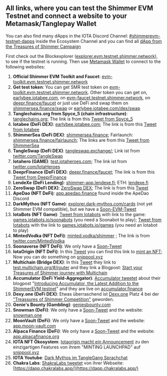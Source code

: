 ## All links, where you can test the Shimmer EVM Testnet and connect a website to your Metamask/Tanglepay Wallet

You can also find many dApps in the IOTA Discord Channel: [#shimmerevm-testnet-dapps](https://discord.com/channels/397872799483428865/1091292560464564256) inside the Ecosystem Channel and you can find all [dApp from the Treasures of Shimmer Campaign](https://shimmer.network/treasures-of-shimmer)

First check out the Blockexplorer ([explorer.evm.testnet.shimmer.network](https://explorer.evm.testnet.shimmer.network/)), to see if the testnet is running.
Then use [Metamask Wallet](https://metamask.io/) to connect to the following websites:

1. **Official Shimmer EVM Toolkit and Faucet**: [evm-toolkit.evm.testnet.shimmer.network](https://evm-toolkit.evm.testnet.shimmer.network/) 
2. **Get test token**: You can get SMR test token on [evm-toolkit.evm.testnet.shimmer.network](https://evm-toolkit.evm.testnet.shimmer.network/). Other token you can get on, [earlybee.iotabee.com](https://earlybee.iotabee.com/faucets), on [evm-faucet.testnet.shimmer.network](https://evm-faucet.testnet.shimmer.network), on [deepr.finance/faucet](https://www.deepr.finance/faucet) or just use DeFi and swap them on [shimmersea.finance/swap](https://shimmersea.finance/swap) or [earlybee.iotabee.com/dex/swap](https://earlybee.iotabee.com/dex/swap)
3. **Tanglechains.org from Spyce_5 (chain infrastructure)**: [tanglechains.org](https://www.tanglechains.org/?testnets=true); The link is from this [Tweet from Spyce_5](https://twitter.com/TangleChains/status/1635535969679036417?s=20)
4. **Iotabee (DeFi DEX)**: [earlybee.iotabee.com](https://earlybee.iotabee.com/); The link is from this [Tweet from Iotabee](https://twitter.com/iotabee/status/1641730156535357441?s=20)
5. **ShimmerSea (DeFi DEX)**: [shimmersea.finance](https://shimmersea.finance); Fairlaunch: [shimmersea.finance/fairlaunch](https://shimmersea.finance/fairlaunch); The links are from this [Tweet from ShimmerSea](https://twitter.com/ShimmerSeaDEX/status/1650530036905299971?s=20)
6. **TangleSwap (DeFi DEX)**: [tangleswap.exchange/](https://tangleswap.exchange/); Link ist from [twitter.com/TangleSwap](https://twitter.com/TangleSwap)
7. **Iotahero (GAME)**: [test.iotaheroes.com](https://test.iotaheroes.com/); The link ist from [twitter.com/IotaHeroes](https://twitter.com/IotaHeroes)
8. **DeeprFinance (DeFi DEX)**: [deepr.finance/faucet](https://www.deepr.finance/faucet); The link is from this [Tweet from DeeprFinance](https://twitter.com/DeeprFinance/status/1643616853107912705?s=20)
9. **LendeXe (DeFi Lending)**: [shimmer-app.lendexe.fi](https://shimmer-app.lendexe.fi/dashboard); ETH: [lendexe.fi](https://www.lendexe.fi/)
10. **ZeroSwap (DeFi DEX)**: [ZeroSwap DEX](https://dex.zeroswapnft.com/#/swap); The link is from this [Tweet](https://twitter.com/ZeroSwapNFT/status/1652359069489872897?s=20)
11. **ApeDao (NFT DeFi)**: [app.apedao.finance](https://app.apedao.finance/) found inside the ApeDao Discord
12. **DarkMythos (NFT Game)**: [explorer.dark-mythos.com/cards](https://explorer.dark-mythos.com/cards) (not yet Shimmer EVM compatible), but we have a [Soon-EVM-Tweet](https://twitter.com/DarkMythosIOTA/status/1653681812793614336?s=20)
13. **IotaBots (NFT Game)**: [Tweet from Iotabots](https://twitter.com/iotabots/status/1646952431606013953?s=20) with link to the game: [games.iotabots.io/soonabots](http://games.iotabots.io/soonabots) (you need a Soonabot to play); [Tweet from Iotabots](https://twitter.com/huhn511/status/1648268194015051777?s=20) with the link to [games.iotabots.io/games](http://games.iotabots.io/iotabots) (you need an Iotabot to play)
14. **MintedVodka (NFT DeFi)**: [minted.vodka/shimmer](https://minted.vodka/shimmer) ; The link is from [twitter.com/MintedVodka](https://twitter.com/MintedVodka)
15. **Soonaverse (NFT DeFi)**: We only have a [Soon-Tweet](https://twitter.com/soon_labs/status/1650733951907164160?s=20)
16. **IotaOrigin (NFT DeFi)**: In this [Tweet](https://twitter.com/origin_iota/status/1654084263703191555?s=20) you can find this link to [mint an NFT](https://snippool-mint.snippool.xyz/collection/0x1A9C6b9dd0dC96a1a929697Ac0cD47aF866AA3cA?network=1071); Now you can do something on [snippool.xyz](https://snippool.xyz/)
17. **Multichain (Bridge DEX)**: In this [Tweet](https://twitter.com/MultichainOrg/status/1654055257331343360?s=20) they link to [test.multichain.org/#/router](https://test.multichain.org/#/router) and they link a Blogpost: [Start your Treasures of Shimmer journey with Multichain](https://medium.com/multichainorg/start-your-treasures-of-shimmer-journey-with-multichain-4c4013686459)
18. **Accumulator (DeFi Yield-Aggregator)**: [Accumulator tweetet](https://twitter.com/ACCU_DeFi/status/1656241776405954562?s=20) about their blogpost "[Introducing Accumulator, the Latest Addition to the ShimmerEVM testnet](https://medium.com/@accumulator.crypto/introducing-accumulator-the-latest-addition-to-the-shimmerevm-testnet-fdf4be9e03d4)" and they are live on [accumulator.finance](https://www.accumulator.finance/)
19. **Dexy.one (DeFi DEX)**: Etwas überraschend ist [Dexy.one](https://dexy.one/app) Platz 4 bei der ["Treassures of Shimmer Competition"](https://shimmer.network/treasures-of-shimmer) geworden. 
20. **Genie's Bounty (Gambling)**: [geniesbounty.com](https://www.geniesbounty.com/)
21. **Snowman (DeFi)**: We only have a [Soon-Tweet](https://twitter.com/SnowMan_Finance/status/1641069692315115522?s=20) and the website: [snowman.one](https://www.snowman.one/#/home)
22. **MoonVault (DeFi)**: We only have a [Soon-Tweet](https://twitter.com/Moon_Vault_News/status/1575188735280324611?s=20) and the website: [app.moon-vault.com](https://app.moon-vault.com/)
23. **Alpaca Finance (DeFi)**: We only have a [Soon-Tweet](https://twitter.com/MoonacoPodcast/status/1646452891706638337?s=20) and the website: [app.alpacafinance.org](https://app.alpacafinance.org/)
24. **IOTA NFT Ökosystem**: [Iotaorigin macht ein Announcement](https://twitter.com/origin_iota/status/1673301867483332613?s=20) zu den einzigartigen Features von ihrem "MINTING LAUNCHPAD" auf [snippool.xyz](https://snippool.xyz/)
25. **IOTA Youtube**: [Dark Mythos im TangleGang Sprachchat](https://www.youtube.com/watch?v=8kV-sggIdK4)
26. **Chakra Labs**: [ShakraLabs tweetet](https://twitter.com/LabsChakra/status/1670077826005966850?s=20) von ihrer Webseite: [https://dapp.chakralabs.app/](https://dapp.chakralabs.app/)
